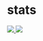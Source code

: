 # stats
<a href="https://github.com/glooskap/stas">
  <img src="https://github-readme-stats.vercel.app/api/top-langs/?username=glooskap&layout=compact&theme=monokai" />
</a>
<a href="https://github.com/glooskap/stats">
  <img src="https://github-readme-stats.vercel.app/api?username=glooskap&hide_title=true&hide=issues&count_private=true&theme=monokai" />
</a>
